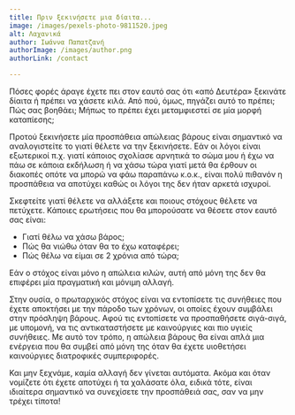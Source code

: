```yaml
---
title: Πριν ξεκινήσετε μια δίαιτα...
image: /images/pexels-photo-9811520.jpeg
alt: Λαχανικά
author: Ιωάννα Παπατζανή
authorImage: /images/author.png
authorLink: /contact

---
```


Πόσες φορές άραγε έχετε πει στον εαυτό σας ότι  «από Δευτέρα» ξεκινάτε δίαιτα ή πρέπει να χάσετε κιλά. Από πού, όμως, πηγάζει αυτό το πρέπει; Πώς σας βοηθάει; Μήπως το πρέπει έχει μεταμφιεστεί σε μία μορφή καταπίεσης; 

Προτού ξεκινήσετε μία προσπάθεια απώλειας βάρους είναι σημαντικό να αναλογιστείτε το γιατί θέλετε να την ξεκινήσετε. Εάν οι λόγοι είναι εξωτερικοί π.χ. γιατί κάποιος σχολίασε αρνητικά το σώμα μου ή έχω να πάω σε κάποια εκδήλωση ή να χάσω τώρα γιατί μετά θα έρθουν οι διακοπές οπότε να μπορώ να φάω παραπάνω κ.ο.κ., είναι πολύ πιθανόν η προσπάθεια να αποτύχει καθώς οι λόγοι της δεν ήταν αρκετά ισχυροί.

Σκεφτείτε γιατί θέλετε να αλλάξετε και ποιους στόχους θέλετε να πετύχετε. Κάποιες ερωτήσεις που θα μπορούσατε να θέσετε στον εαυτό σας είναι:

- Γιατί θέλω να χάσω βάρος;
- Πώς θα νιώθω όταν θα το έχω καταφέρει; 
- Πώς θέλω να είμαι σε 2 χρόνια από τώρα;

Εάν ο στόχος είναι μόνο η απώλεια κιλών, αυτή από μόνη της δεν θα επιφέρει μία πραγματική και μόνιμη αλλαγή.

Στην ουσία, ο πρωταρχικός στόχος είναι να εντοπίσετε τις συνήθειες που έχετε αποκτήσει με την πάροδο των χρόνων, οι οποίες έχουν συμβάλει στην πρόσληψη βάρους.  Αφού τις εντοπίσετε να προσπαθήσετε σιγά-σιγά, με υπομονή, να τις αντικαταστήσετε με καινούργιες και πιο υγιείς συνήθειες. Με αυτό τον τρόπο, η απώλεια βάρους θα είναι απλά μια ενέργεια που θα συμβεί από μόνη της όταν θα έχετε υιοθετήσει καινούργιες διατροφικές συμπεριφορές.

Και μην ξεχνάμε, καμία αλλαγή δεν γίνεται αυτόματα.  Ακόμα και όταν νομίζετε ότι έχετε αποτύχει ή τα χαλάσατε όλα, ειδικά τότε, είναι ιδιαίτερα σημαντικό να συνεχίσετε την προσπάθειά σας, σαν να μην τρέχει τίποτα! 
